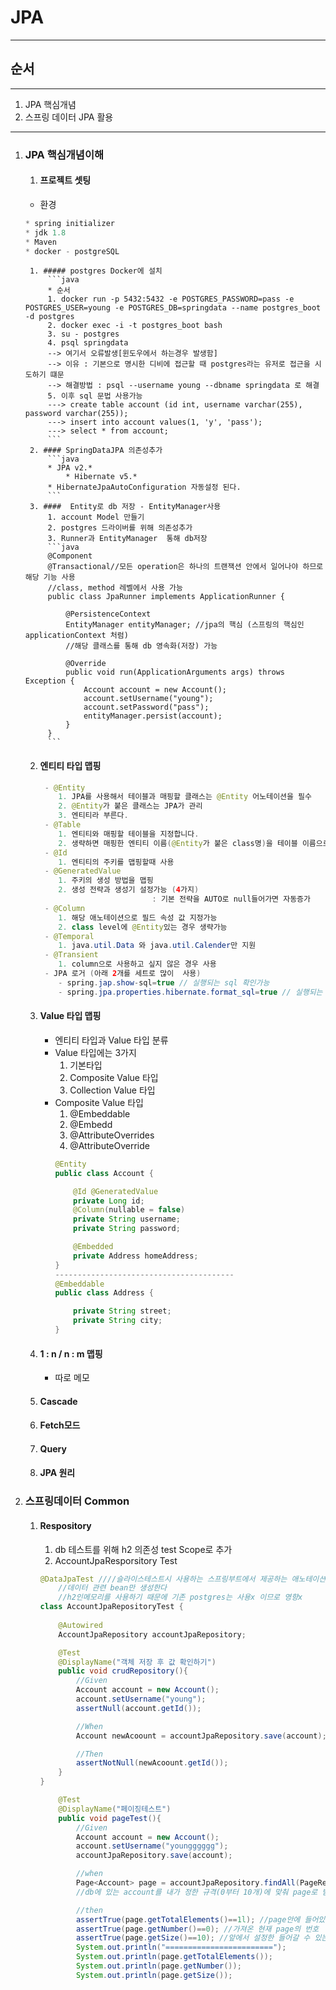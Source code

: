 # JPA
---

## 순서
---
1. JPA 핵심개념
2. 스프링 데이터 JPA 활용 
---
1. ### JPA 핵심개념이해 
	1. #### 프로젝트 셋팅
	- 환경
	```java
	* spring initializer
	* jdk 1.8
	* Maven
	* docker - postgreSQL
	```
		1. ##### postgres Docker에 설치
			```java
			* 순서
			1. docker run -p 5432:5432 -e POSTGRES_PASSWORD=pass -e POSTGRES_USER=young -e POSTGRES_DB=springdata --name postgres_boot -d postgres
			2. docker exec -i -t postgres_boot bash
			3. su - postgres
			4. psql springdata
			--> 여기서 오류발생[윈도우에서 하는경우 발생함]
			--> 이유 : 기본으로 명시한 디비에 접근할 때 postgres라는 유저로 접근을 시도하기 떄문
			--> 해결방법 : psql --username young --dbname springdata 로 해결
			5. 이후 sql 문법 사용가능
			---> create table account (id int, username varchar(255), password varchar(255));
			---> insert into account values(1, 'y', 'pass');
			---> select * from account;
			```
		2. #### SpringDataJPA 의존성추가
			```java
			* JPA v2.*
				* Hibernate v5.*
			* HibernateJpaAutoConfiguration 자동설정 된다.
			```
		3. ####  Entity로 db 저장 - EntityManager사용
			1. account Model 만들기
			2. postgres 드라이버를 위해 의존성추가
			3. Runner과 EntityManager  통해 db저장
			```java
			@Component
			@Transactional//모든 operation은 하나의 트랜잭션 안에서 일어나야 하므로 해당 기능 사용
			//class, method 레벨에서 사용 가능
			public class JpaRunner implements ApplicationRunner {
			
			    @PersistenceContext
			    EntityManager entityManager; //jpa의 핵심 (스프링의 핵심인 applicationContext 처럼)
			    //해당 클래스를 통해 db 영속화(저장) 가능
			
			    @Override
			    public void run(ApplicationArguments args) throws Exception {
			        Account account = new Account();
			        account.setUsername("young"); 
			        account.setPassword("pass");
			        entityManager.persist(account);
			    }
			}
			```

 	2. #### 엔티티 타입 맵핑
		```java
		 - @Entity
		    1. JPA를 사용해서 테이블과 매핑할 클래스는 @Entity 어노테이션을 필수
		    2. @Entity가 붙은 클래스는 JPA가 관리
		    3. 엔티티라 부른다.
		 - @Table
		    1. 엔티티와 매핑할 테이블을 지정합니다.
		    2. 생략하면 매핑한 엔티티 이름(@Entity가 붙은 class명)을 테이블 이름으로 사용합니다.
		 - @Id
		    1. 엔티티의 주키를 맵핑할때 사용
		 - @GeneratedValue
		    1. 주키의 생성 방법을 맵핑
		    2. 생성 전략과 생성기 설정가능 (4가지)
                                 : 기본 전략을 AUTO로 null들어가면 자동증가
		 - @Column
		    1. 해당 애노테이션으로 필드 속성 값 지정가능
		    2. class level에 @Entity있는 경우 생략가능	
		 - @Temporal
		    1. java.util.Data 와 java.util.Calender만 지원
		 - @Transient
		    1. column으로 사용하고 싶지 않은 경우 사용
		 - JPA 로거 (아래 2개를 세트로 많이  사용)
		    - spring.jap.show-sql=true // 실행되는 sql 확인가능 
		    - spring.jpa.properties.hibernate.format_sql=true // 실행되는 sql 깔끔하게
		```
 	3. #### Value 타입 맵핑
		- 엔티티 타입과 Value 타입 분류
		- Value 타입에는 3가지
			1. 기본타입
			2. Composite Value 타입
			3. Collection Value 타입
		- Composite Value 타입
			1. @Embeddable
			2. @Embedd
			3. @AttributeOverrides
			4. @AttributeOverride
			```java
			@Entity
			public class Account {

			    @Id @GeneratedValue
			    private Long id;
			    @Column(nullable = false)
			    private String username;
			    private String password;
			
			    @Embedded
			    private Address homeAddress;
			}
			----------------------------------------
			@Embeddable
			public class Address {

			    private String street;
			    private String city;
			}
			```
	4. #### 1 : n  / n : m 맵핑
		- 따로 메모
		
	5. #### Cascade

	6. #### Fetch모드

	7. #### Query

	8. #### JPA 원리

2. ### 스프링데이터 Common
	1. #### Respository
		1. db 테스트를 위해 h2 의존성 test Scope로 추가
		2. AccountJpaResporsitory Test
		```java
		@DataJpaTest ////슬라이스테스트시 사용하는 스프링부트에서 제공하는 애노테이션
		    //데이터 관련 bean만 생성한다
		    //h2인메모리를 사용하기 때문에 기존 postgres는 사용x 이므로 영향x
		class AccountJpaRepositoryTest {
		   
		    @Autowired
		    AccountJpaRepository accountJpaRepository;
		
		    @Test
		    @DisplayName("객체 저장 후 값 확인하기")
		    public void crudRepository(){
		        //Given
		        Account account = new Account();
		        account.setUsername("young");
		        assertNull(account.getId());
		
		        //When
		        Account newAcoount = accountJpaRepository.save(account);
		
		        //Then
		        assertNotNull(newAcoount.getId());
		    }
		}

		    @Test
		    @DisplayName("페이징테스트")
		    public void pageTest(){
		        //Given
		        Account account = new Account();
		        account.setUsername("youngggggg");
		        accountJpaRepository.save(account);
		
		        //when
		        Page<Account> page = accountJpaRepository.findAll(PageRequest.of(0,10));
		        //db에 있는 account를 내가 정한 규격(0부터 10개)에 맞춰 page로 받아와 다룰 수 있다.

		        //then
		        assertTrue(page.getTotalElements()==1l); //page안에 들어있는 Account 개수
		        assertTrue(page.getNumber()==0); //가져온 현재 page의 번호
		        assertTrue(page.getSize()==10); //앞에서 설정한 들어갈 수 있는 개수
		        System.out.println("========================");
		        System.out.println(page.getTotalElements());
		        System.out.println(page.getNumber());
		        System.out.println(page.getSize());
		
		```
